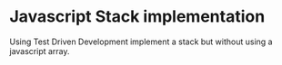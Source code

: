 # Javascript Stack implementation

Using Test Driven Development implement a stack but without using a javascript array.
